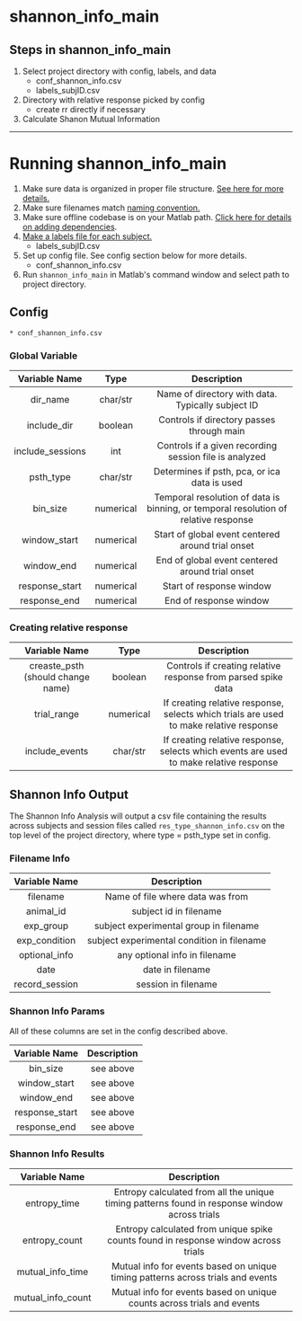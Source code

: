 # shannon_info_main
## Steps in shannon_info_main
1. Select project directory with config, labels, and data
    * conf_shannon_info.csv
    * labels_subjID.csv
2. Directory with relative response picked by config
    * create rr directly if necessary
3. Calculate Shanon Mutual Information
---
# Running shannon_info_main  
1. Make sure data is organized in proper file structure. [See here for more details.](https://github.com/moxon-lab-codebase/docs/blob/main/offline_analysis/file_layout.md)
2. Make sure filenames match [naming convention.](https://github.com/moxon-lab-codebase/docs/blob/main/offline_analysis/filename_convention.md)
3. Make sure offline codebase is on your Matlab path. [Click here for details on adding dependencies](https://github.com/moxon-lab-codebase/docs/blob/main/matlab_basics/adding_dependencies.md).
4. [Make a labels file for each subject.](https://github.com/moxon-lab-codebase/docs/blob/main/offline_analysis/labels_file.md)
    * labels_subjID.csv
5. Set up config file. See config section below for more details.
    * conf_shannon_info.csv
6. Run `shannon_info_main` in Matlab's command window and select path to project directory.

## Config
    * conf_shannon_info.csv
### Global Variable
|Variable Name|Type| Description |
|:-----------:|:--:| :----------:|
|dir_name|char/str|Name of directory with data. Typically subject ID|
|include_dir|boolean|Controls if directory passes through main|
|include_sessions|int|Controls if a given recording session file is analyzed|
|psth_type|char/str|Determines if psth, pca, or ica data is used|
|bin_size|numerical|Temporal resolution of data is binning, or temporal resolution of relative response|
|window_start|numerical|Start of global event centered around trial onset|
|window_end|numerical|End of global event centered around trial onset|
|response_start|numerical|Start of response window|
|response_end|numerical|End of response window|

### Creating relative response
|Variable Name|Type| Description |
|:-----------:|:--:| :----------:|
|creaste_psth (should change name)|boolean|Controls if creating relative response from parsed spike data|
|trial_range|numerical|If creating relative response, selects which trials are used to make relative response|
|include_events|char/str|If creating relative response, selects which events are used to make relative response|

## Shannon Info Output
The Shannon Info Analysis will output a csv file containing the results across subjects and session files called `res_type_shannon_info.csv` on the top level of the project directory, where type = psth_type set in config.
### Filename Info

|Variable Name| Description |
|:-----------:| :----------:|
|filename|Name of file where data was from|
|animal_id|subject id in filename|
|exp_group|subject experimental group in filename|
|exp_condition|subject experimental condition in filename|
|optional_info|any optional info in filename|
|date|date in filename|
|record_session|session in filename|

### Shannon Info Params
All of these columns are set in the config described above.

|Variable Name| Description |
|:-----------:| :----------:|
|bin_size|see above|
|window_start|see above|
|window_end|see above|
|response_start|see above|
|response_end|see above|

### Shannon Info Results
|Variable Name| Description |
|:-----------:| :----------:|
|entropy_time|Entropy calculated from all the unique timing patterns found in response window across trials|
|entropy_count|Entropy calculated from unique spike counts found in response window across trials|
|mutual_info_time|Mutual info for events based on unique timing patterns across trials and events|
|mutual_info_count|Mutual info for events based on unique counts across trials and events|
